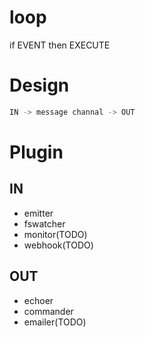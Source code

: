 # loop

if EVENT then EXECUTE

# Design

```bash
IN -> message channal -> OUT
```

# Plugin

## IN

* emitter
* fswatcher
* monitor(TODO)
* webhook(TODO)

## OUT

* echoer
* commander
* emailer(TODO)

